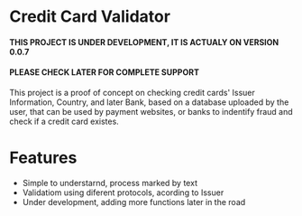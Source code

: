 # Credit Card Validator

#### THIS PROJECT IS UNDER DEVELOPMENT, IT IS ACTUALY ON VERSION 0.0.7
#### PLEASE CHECK LATER FOR COMPLETE SUPPORT

This project is a proof of concept on checking credit cards' Issuer Information, Country, and later Bank, based on a database uploaded by the user, that can be used by payment websites, or banks to indentify fraud and check if a credit card existes.

# Features

- Simple to understarnd, process marked by text
- Validatiom using diferent protocols, acording to Issuer
- Under development, adding more functions later in the road

